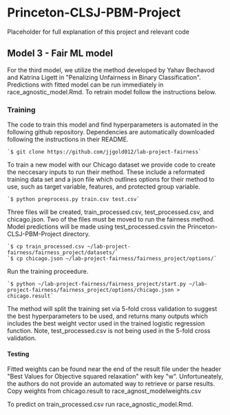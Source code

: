 # Princeton-CLSJ-PBM-Project

Placeholder for full explanation of this project and relevant code


## Model 3 - Fair ML model

For the third model, we utilize the method developed by Yahav Bechavod and Katrina Ligett in "Penalizing Unfairness in Binary Classification". Predictions with fitted model can be run immediately in race_agnostic_model.Rmd. To retrain model follow the instructions below.

### Training

The code to train this model and find hyperparameters is automated in the following github repository. Dependencies are automatically downloaded following the instructions in their README.

    `$ git clone https://github.com/jjgold012/lab-project-fairness`


To train a new model with our Chicago dataset we provide code to create the neccesary inputs to run their method. These include a reformated training data set and a json file which outlines options for their method to use, such as target variable, features, and protected group variable.

    `$ python preprocess.py train.csv test.csv`

Three files will be created, train_processed.csv, test_processed.csv, and chicago.json. Two of the files must be moved to run the fairness method. Model predictions will be made using test_processed.csvin the Princeton-CLSJ-PBM-Project directory.

    `$ cp train_processed.csv ~/lab-project-fairness/fairness_project/datasets/`
    `$ cp chicago.json ~/lab-project-fairness/fairness_project/options/`

Run the training proceedure.

    `$ python ~/lab-project-fairness/fairness_project/start.py ~/lab-project-fairness/fairness_project/options/chicago.json > chicago.result`

The method will split the training set via 5-fold cross validation to suggest the best hyperparameters to be used, and returns many outputs which includes the best weight vector used in the trained logistic regression function. Note, test_processed.csv is not being used in the 5-fold cross validation.


#### Testing

Fitted weights can be found near the end of the result file under the header "Best Values for Objective squared relaxation" with key "w". Unfortuneately, the authors do not provide an automated way to retrieve or parse results. Copy weights from chicago.result to race_agnost_modelweights.csv

To predict on train_processed.csv run race_agnostic_model.Rmd.
